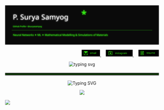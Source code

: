 
<!-- Cyberpunk / Neon Green GitHub Profile README -->

<p align="center">
  <img src="./neon_header.svg" alt="Neon header" />
</p>



<p align="right">
  <a href="mailto:psuryasamyog@gmail.com">
    <img src="./email.svg" alt="Email" height="22">
  </a>
  &nbsp;&nbsp;&nbsp;
  <a href="https://instagram.com/suryasamyog" target="_blank">
    <img src="./instagram.svg" alt="Instagram" height="22">
  </a>
  &nbsp;&nbsp;&nbsp;
  <a href="https://github.com/suryasamyog/suryasamyog/raw/main/resume.pdf" target="_blank">
    <img src="./resume.svg" alt="Resume" height="22">
  </a>
</p>

  <p align="center">
  <img
    src="https://readme-typing-svg.demolab.com?font=Fira+Code&weight=200&size=15&pause=1200&color=ffffff&center=true&vCenter=true&width=720&lines=i+translate+patterns;open+to+collaboration+%2F+research+ideas"
    alt="typing svg"
  />
</p>

<img src="./neon_divider.svg" alt="divider"/>


<p align="center">
  <img src="https://readme-typing-svg.demolab.com?font=Fira+Code&size=16&duration=300&pause=500&color=39FF14&center=true&vCenter=true&width=720&lines=NumPy_;NuMPy;Numpy;" alt="Typing SVG" />
</p>

<p align="center">
  <img src="https://readme-typing-svg.demolab.com?font=Fira+Code&size=20&duration=500&pause=300&color=FF61F6&vCenter=true&repeat=true&lines=NumPy;Pandas;Matplotlib;PyTorch;Keras;TensorFlow" />
</p>




<img src="https://your-vercel-deployment.vercel.app/api?username=suryasamyog&font=Fira+Code" />





